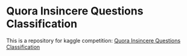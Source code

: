 # Quora Insincere Questions Classification

This is a repository for kaggle competition: [Quora Insincere Questions Classification](https://www.kaggle.com/c/quora-insincere-questions-classification)
